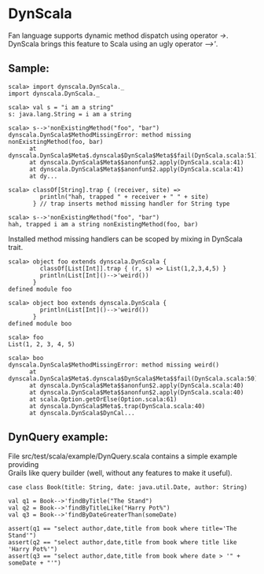 DynScala
========

Fan language supports dynamic method dispatch using operator *->*.  
DynScala brings this feature to Scala using an ugly operator *-->'*.  

Sample:
-------

    scala> import dynscala.DynScala._
    import dynscala.DynScala._

    scala> val s = "i am a string"
    s: java.lang.String = i am a string

    scala> s-->'nonExistingMethod("foo", "bar")
    dynscala.DynScala$MethodMissingError: method missing nonExistingMethod(foo, bar)
          at dynscala.DynScala$Meta$.dynscala$DynScala$Meta$$fail(DynScala.scala:51)
          at dynscala.DynScala$Meta$$anonfun$2.apply(DynScala.scala:41)
          at dynscala.DynScala$Meta$$anonfun$2.apply(DynScala.scala:41)
          at dy...

    scala> classOf[String].trap { (receiver, site) => 
             println("hah, trapped " + receiver + " " + site)
           } // trap inserts method missing handler for String type

    scala> s-->'nonExistingMethod("foo", "bar")
    hah, trapped i am a string nonExistingMethod(foo, bar)

Installed method missing handlers can be scoped by mixing in DynScala trait.

    scala> object foo extends dynscala.DynScala {   
             classOf[List[Int]].trap { (r, s) => List(1,2,3,4,5) }
             println(List[Int]()-->'weird())
           }
    defined module foo

    scala> object boo extends dynscala.DynScala {
             println(List[Int]()-->'weird())
           }
    defined module boo

    scala> foo
    List(1, 2, 3, 4, 5)

    scala> boo
    dynscala.DynScala$MethodMissingError: method missing weird()
          at dynscala.DynScala$Meta$.dynscala$DynScala$Meta$$fail(DynScala.scala:50)
          at dynscala.DynScala$Meta$$anonfun$2.apply(DynScala.scala:40)
          at dynscala.DynScala$Meta$$anonfun$2.apply(DynScala.scala:40)
          at scala.Option.getOrElse(Option.scala:61)
          at dynscala.DynScala$Meta$.trap(DynScala.scala:40)
          at dynscala.DynScala$DynCal...


DynQuery example:
-----------------

File src/test/scala/example/DynQuery.scala contains a simple example providing   
Grails like query builder (well, without any features to make it useful).  

    case class Book(title: String, date: java.util.Date, author: String)

    val q1 = Book-->'findByTitle("The Stand")
    val q2 = Book-->'findByTitleLike("Harry Pot%")
    val q3 = Book-->'findByDateGreaterThan(someDate)
 
    assert(q1 == "select author,date,title from book where title='The Stand'")
    assert(q2 == "select author,date,title from book where title like 'Harry Pot%'")
    assert(q3 == "select author,date,title from book where date > '" + someDate + "'")

